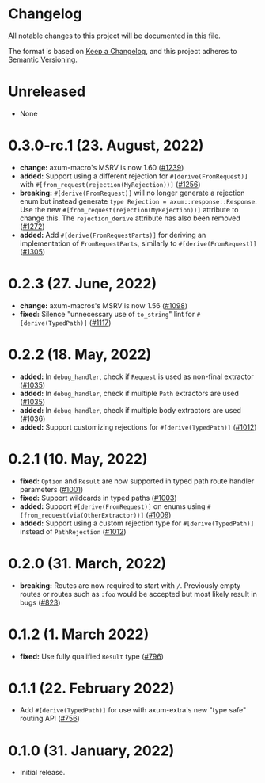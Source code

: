 # Changelog

All notable changes to this project will be documented in this file.

The format is based on [Keep a Changelog](https://keepachangelog.com/en/1.0.0/),
and this project adheres to [Semantic Versioning](https://semver.org/spec/v2.0.0.html).

# Unreleased

- None

# 0.3.0-rc.1 (23. August, 2022)

- **change:** axum-macro's MSRV is now 1.60 ([#1239])
- **added:** Support using a different rejection for `#[derive(FromRequest)]`
  with `#[from_request(rejection(MyRejection))]` ([#1256])
- **breaking:** `#[derive(FromRequest)]` will no longer generate a rejection
  enum but instead generate `type Rejection = axum::response::Response`. Use the
  new `#[from_request(rejection(MyRejection))]` attribute to change this.
  The `rejection_derive` attribute has also been removed ([#1272])
- **added:** Add `#[derive(FromRequestParts)]` for deriving an implementation of
  `FromRequestParts`, similarly to `#[derive(FromRequest)]` ([#1305])

[#1239]: https://github.com/tokio-rs/axum/pull/1239
[#1256]: https://github.com/tokio-rs/axum/pull/1256
[#1272]: https://github.com/tokio-rs/axum/pull/1272
[#1305]: https://github.com/tokio-rs/axum/pull/1305

# 0.2.3 (27. June, 2022)

- **change:** axum-macros's MSRV is now 1.56 ([#1098])
- **fixed:** Silence "unnecessary use of `to_string`" lint for `#[derive(TypedPath)]` ([#1117])

[#1098]: https://github.com/tokio-rs/axum/pull/1098
[#1117]: https://github.com/tokio-rs/axum/pull/1117

# 0.2.2 (18. May, 2022)

- **added:** In `debug_handler`, check if `Request` is used as non-final extractor ([#1035])
- **added:** In `debug_handler`, check if multiple `Path` extractors are used ([#1035])
- **added:** In `debug_handler`, check if multiple body extractors are used ([#1036])
- **added:** Support customizing rejections for `#[derive(TypedPath)]` ([#1012])

[#1035]: https://github.com/tokio-rs/axum/pull/1035
[#1036]: https://github.com/tokio-rs/axum/pull/1036
[#1012]: https://github.com/tokio-rs/axum/pull/1012

# 0.2.1 (10. May, 2022)

- **fixed:** `Option` and `Result` are now supported in typed path route handler parameters ([#1001])
- **fixed:** Support wildcards in typed paths ([#1003])
- **added:** Support `#[derive(FromRequest)]` on enums using `#[from_request(via(OtherExtractor))]` ([#1009])
- **added:** Support using a custom rejection type for `#[derive(TypedPath)]`
  instead of `PathRejection` ([#1012])

[#1001]: https://github.com/tokio-rs/axum/pull/1001
[#1003]: https://github.com/tokio-rs/axum/pull/1003
[#1009]: https://github.com/tokio-rs/axum/pull/1009
[#1012]: https://github.com/tokio-rs/axum/pull/1012

# 0.2.0 (31. March, 2022)

- **breaking:** Routes are now required to start with `/`. Previously empty routes or routes such
  as `:foo` would be accepted but most likely result in bugs ([#823])

[#823]: https://github.com/tokio-rs/axum/pull/823

# 0.1.2 (1. March 2022)

- **fixed:** Use fully qualified `Result` type ([#796])

[#796]: https://github.com/tokio-rs/axum/pull/796

# 0.1.1 (22. February 2022)

- Add `#[derive(TypedPath)]` for use with axum-extra's new "type safe" routing API ([#756])

[#756]: https://github.com/tokio-rs/axum/pull/756

# 0.1.0 (31. January, 2022)

- Initial release.
